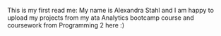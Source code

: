 This is my first read me: My name is Alexandra Stahl and I am happy to upload my projects from my ata Analytics bootcamp course and coursework from Programming 2 here :)
<!---
Alexandrastahl333/Alexandrastahl333 is a ✨ special ✨ repository because its `README.md` (this file) appears on your GitHub profile.
You can click the Preview link to take a look at your changes.
--->
